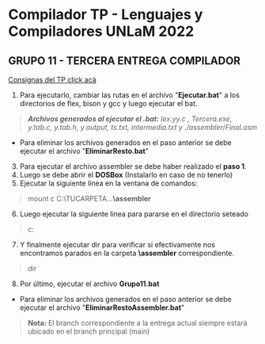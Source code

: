 # Compilador TP - Lenguajes y Compiladores UNLaM 2022

## GRUPO 11 - TERCERA ENTREGA COMPILADOR

[Consignas del TP click acá](https://docs.google.com/document/d/1eBz35sM1iTpzqPLFCftL9yCo6Ex4psi-/edit)

1. Para ejecutarlo, cambiar las rutas en el archivo "**Ejecutar.bat**" a los directorios de flex, bison y gcc y luego ejecutar el bat.

>  ***Archivos generados al ejecutar el .bat:** lex.yy.c , Tercera.exe, y.tab.c, y.tab.h, y.output, ts.txt,  intermedia.txt y ./assembler/Final.asm*

- Para eliminar los archivos generados en el paso anterior se debe ejecutar el archivo "**EliminarResto.bat**"

3. Para ejecutar el archivo assembler se debe haber realizado el **paso 1**. 
4. Luego se debe abrir el **DOSBox**  (Instalarlo en caso de no tenerlo)
5. Ejecutar la siguiente línea en la ventana de comandos:
> mount c C:\TUCARPETA\...**\assembler**
6. Luego ejecutar la siguiente linea para pararse en el directorio seteado
> c:
7. Y finalmente ejecutar dir para verificar si efectivamente nos encontramos parados en la carpeta **\assembler** correspondiente.
> dir
8. Por último, ejecutar el archivo **Grupo11.bat**
 - Para eliminar los archivos generados en el paso anterior se debe ejecutar el archivo "**EliminarRestoAssembler.bat**"

>  **Nota:** El branch correspondiente a la entrega actual siempre estará ubicado en el branch principal (main)